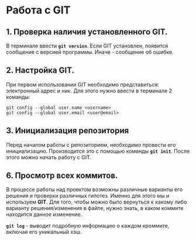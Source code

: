 # Работа с GIT

## 1. Проверка наличия установленного GIT.
В терминале ввести **`git version`**. Если GIT установлен, появится сообщение с версией программы. Иначе - сообщение об ошибке.
## 2. Настройка GIT.
При первом использовании GIT необходимо представиться: электронный адрес и ник.
Для этого нужно ввести в терминале 2 команды:
```
git config --global user.name <username>
git config --global user.email <user@email>
```
## 3. Инициализация репозитория
Перед началом работы с репозиторием, необходимо провести его инициализацию. Производится это с помощью команды __`git init`__. После этого можно начать работу с GIT.





## 6. Просмотр всех коммитов.
В процессе работы над проектом возможны различные варианты его решения и проверки различных гипотез. Именно для этого мы и используем **GIT**. Для того, чтобы можно было вернуться к какому либо варианту решения/изменения в файле, нужно знать, в каком коммите находится данное изменение. 

__`git log`__ - выводит подробную информацию о каждом кроммите, включая его уникальный хэш.
